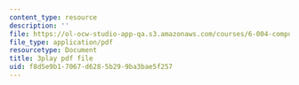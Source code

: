 ```yaml
---
content_type: resource
description: ''
file: https://ol-ocw-studio-app-qa.s3.amazonaws.com/courses/6-004-computation-structures-spring-2017/f8d5e9b17067d6285b299ba3bae5f257_Sj18t7hdbt8.pdf
file_type: application/pdf
resourcetype: Document
title: 3play pdf file
uid: f8d5e9b1-7067-d628-5b29-9ba3bae5f257
---
```


